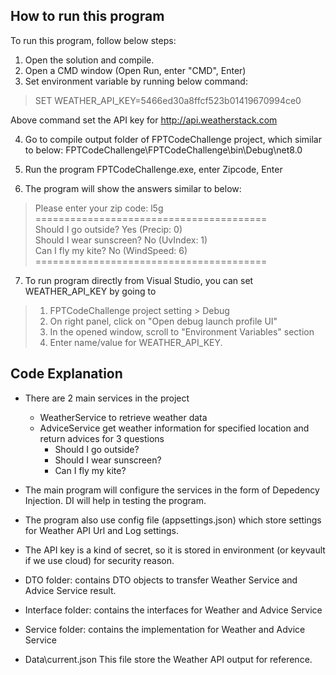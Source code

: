

## How to run this program

To run this program, follow below steps:

1. Open the solution and compile.
2. Open a CMD window (Open Run, enter "CMD", Enter)
3. Set environment variable by running below command:

> SET WEATHER_API_KEY=5466ed30a8ffcf523b01419670994ce0

Above command set the API key for http://api.weatherstack.com

4. Go to compile output folder of FPTCodeChallenge project, which similar to below:
	FPTCodeChallenge\FPTCodeChallenge\bin\Debug\net8.0

5. Run the program FPTCodeChallenge.exe, enter Zipcode, Enter
6. The program will show the answers similar to below:


> Please enter your zip code: l5g  
========================================  
Should I go outside? Yes (Precip: 0)  
Should I wear sunscreen? No (UvIndex: 1)  
Can I fly my kite? No (WindSpeed: 6)  
========================================


7. To run program directly from Visual Studio, you can set WEATHER_API_KEY by going to
> 1. FPTCodeChallenge project setting > Debug  
> 2. On right panel, click on "Open debug launch profile UI"  
> 3. In the opened window, scroll to "Environment Variables" section
> 4. Enter name/value for WEATHER_API_KEY.


## Code Explanation

- There are 2 main services in the project
  - WeatherService to retrieve weather data
  - AdviceService get weather information for specified location and return advices for 3 questions
	  - Should I go outside?
	  - Should I wear sunscreen?
	  - Can I fly my kite?

- The main program will configure the services in the form of Depedency Injection.
	DI will help in testing the program.

- The program also use config file (appsettings.json) which store settings for Weather API Url and Log settings.
- The API key is a kind of secret, so it is stored in environment (or keyvault if we use cloud) for security reason.

- DTO folder: contains DTO objects to transfer Weather Service and Advice Service result.
- Interface folder: contains the interfaces for Weather and Advice Service
- Service folder: contains the implementation for Weather and Advice Service

- Data\current.json
	This file store the Weather API output for reference.
